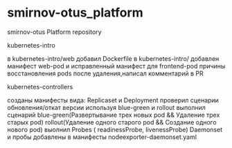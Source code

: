 # smirnov-otus_platform
smirnov-otus Platform repository

kubernetes-intro

в kubernetes-intro/web добавил Dockerfile 
в kubernetes-intro/ добавлен манифест web-pod и исправленный манифест для frontend-pod
причины восстановления pods после удаления,написал комментарий в PR

kubernetes-controllers

созданы манифесты вида: Replicaset и Deployment
проверил сценарии обновления/откат версии используя blue-green и rollout
выполнил сценарий blue-green(Развертывание трех новых pod && Удаление трех старых pod)
                  rollout(Удаление одного старого pod && Создание одного нового pod)
выолнил Probes ( readinessProbe, livenessProbe) Daemonset и пробы добавлены в манифесты
nodeexporter-daemonset.yaml